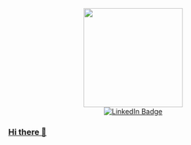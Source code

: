 <div id="header" align="center">
  <img
    src="https://media.giphy.com/media/v1.Y2lkPTc5MGI3NjExYWh3dzh2dzNhMHVxanl5dWZqd2J4YzBzbmxsODhyaTh3NThmOHE0byZlcD12MV9pbnRlcm5hbF9naWZfYnlfaWQmY3Q9Zw/HzPtbOKyBoBFsK4hyc/giphy.gif" 
    width="200">
</div>

<div id="badges" align="center">
  <a href="https://www.linkedin.com/in/bruna-moura-bracarense-guimaraes-0b46b8120/">
  <img src="https://img.shields.io/badge/LinkedIn-blue?style=for-the-badge&logo=linkedin&logoColor=white" alt="LinkedIn Badge"/>
</div>

### Hi there 👋              

<!--
**BBGMoura/BBGMoura** is a ✨ _special_ ✨ repository because its `README.md` (this file) appears on your GitHub profile.

Here are some ideas to get you started:

- 🔭 I’m currently working on ...
- 🌱 I’m currently learning ...
- 👯 I’m looking to collaborate on ...
- 🤔 I’m looking for help with ...
- 💬 Ask me about ...
- 📫 How to reach me: ...
- 😄 Pronouns: ...
- ⚡ Fun fact: ...
-->
